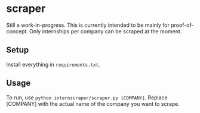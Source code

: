 # scraper

Still a work-in-progress. This is currently intended to be mainly for proof-of-concept.
Only internships per company can be scraped at the moment. 

## Setup

Install everything in `requirements.txt`.

## Usage

To run, use `python internscraper/scraper.py [COMPANY]`. 
Replace [COMPANY] with the actual name of the company you want to scrape.
